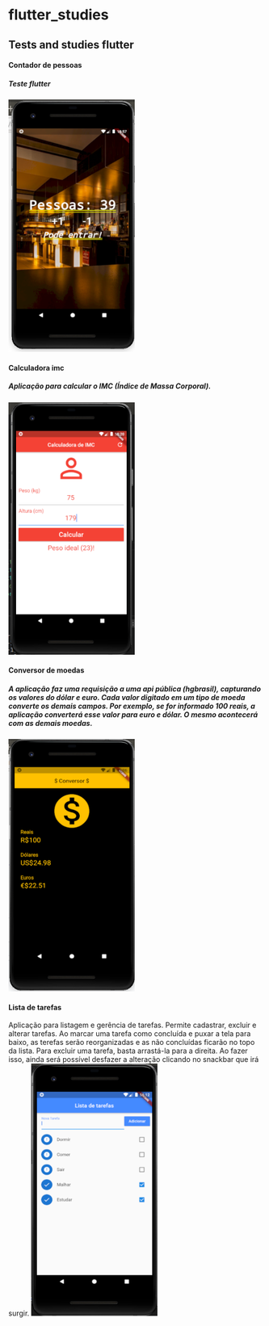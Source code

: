 # flutter_studies

## Tests and studies flutter

<h4>Contador de pessoas</h4>
<h5>Teste flutter</h5>
<img src="contadorPessoas.png" height="500" width="250">

<h4>Calculadora imc</h4>
<h5>Aplicação para calcular o IMC (Índice de Massa Corporal). </h5>
<img src="resultPesoIdeal.png" height="500" width="250">

<h4>Conversor de moedas </h4>
<h5>A aplicação faz uma requisição a uma api pública (hgbrasil), capturando os valores do dólar e euro.
Cada valor digitado em um tipo de moeda converte os demais campos. Por exemplo, se for informado 100 reais, 
a aplicação converterá esse valor para euro e dólar. O mesmo acontecerá com as demais moedas.</h5>
<img src=" 	conversor.png" height="500" width="250">

<h4>Lista de tarefas </h4
<h5>Aplicação para listagem e gerência de tarefas. Permite cadastrar, excluir e alterar tarefas.
Ao marcar uma tarefa como concluída e puxar a tela para baixo, as terefas serão reorganizadas e as 
não concluídas ficarão no topo da lista.
Para excluir uma tarefa, basta arrastá-la para a direita. Ao fazer isso, ainda será possível desfazer a alteração clicando no snackbar que irá surgir.</h5>
<img src=" 	tarefas.png" height="500" width="250">

